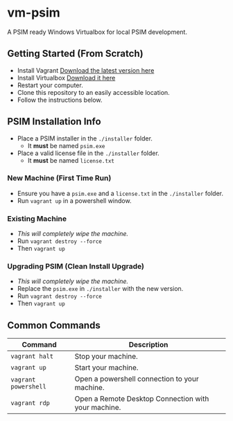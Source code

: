 # vm-psim
A PSIM ready Windows Virtualbox for local PSIM development.

## Getting Started (From Scratch)
 - Install Vagrant [Download the latest version here](https://www.vagrantup.com/downloads.html)
 - Install Virtualbox [Download it here](https://www.virtualbox.org/wiki/Downloads)
 - Restart your computer.
 - Clone this repository to an easily accessible location.
 - Follow the instructions below.

## PSIM Installation Info
 - Place a PSIM installer in the `./installer` folder.
   - It **must** be named `psim.exe`
 - Place a valid license file in the `./installer` folder.
   - It **must** be named `license.txt`

### New Machine (First Time Run)
 - Ensure you have a `psim.exe` and a `license.txt` in the `./installer` folder.
 - Run `vagrant up` in a powershell window.

### Existing Machine
 - _This will completely wipe the machine._
 - Run `vagrant destroy --force`
 - Then `vagrant up`

### Upgrading PSIM (Clean Install Upgrade)
 - _This will completely wipe the machine._
 - Replace the `psim.exe` in `./installer` with the new version.
 - Run `vagrant destroy --force`
 - Then `vagrant up`

## Common Commands
| Command | Description |
|---------|-------------|
| `vagrant halt`        | Stop your machine.  |
| `vagrant up`          | Start your machine. |
| `vagrant powershell`  | Open a powershell connection to your machine. |
| `vagrant rdp`         | Open a Remote Desktop Connection with your machine.  |
